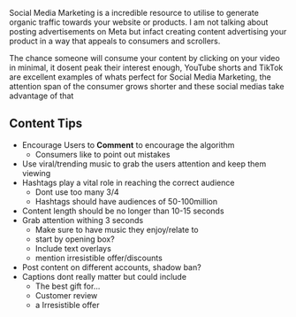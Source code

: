 Social Media Marketing is a incredible resource to utilise to generate organic traffic towards your website or products. I am not talking about posting advertisements on Meta but infact creating content advertising your product in a way that appeals to consumers and scrollers.

The chance someone will consume your content by clicking on your video in minimal, it dosent peak their interest enough, YouTube shorts and TikTok are excellent examples of whats perfect for Social Media Marketing, the attention span of the consumer grows shorter and these social medias take advantage of that

## Content Tips
- Encourage Users to **Comment** to encourage the algorithm
	- Consumers like to point out mistakes
- Use viral/trending music to grab the users attention and keep them viewing
- Hashtags play a vital role in reaching the correct audience
	- Dont use too many 3/4
	- Hashtags should have audiences of 50-100million
- Content length should be no longer than 10-15 seconds
- Grab attention withing 3 seconds
	- Make sure to have music they enjoy/relate to
	- start by opening box?
	- Include text overlays
	- mention irresistible offer/discounts
- Post content on different accounts, shadow ban?
- Captions dont really matter but could include
	- The best gift for...
	- Customer review
	- a Irresistible offer